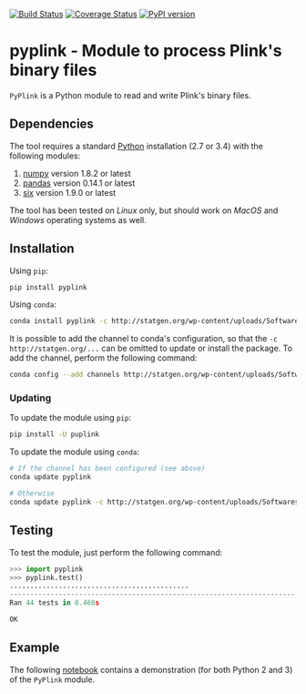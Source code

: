 [![Build Status](https://travis-ci.org/lemieuxl/pyplink.svg?branch=master)](https://travis-ci.org/lemieuxl/pyplink)
[![Coverage Status](https://coveralls.io/repos/lemieuxl/pyplink/badge.svg?branch=dev&service=github)](https://coveralls.io/github/lemieuxl/pyplink?branch=dev)
[![PyPI version](https://badge.fury.io/py/pyplink.svg)](http://badge.fury.io/py/pyplink)


# pyplink - Module to process Plink's binary files

`PyPlink` is a Python module to read and write Plink's binary files.


## Dependencies

The tool requires a standard [Python](http://python.org/) installation (2.7 or
3.4) with the following modules:

1. [numpy](http://www.numpy.org/) version 1.8.2 or latest
2. [pandas](http://pandas.pydata.org/) version 0.14.1 or latest
3. [six](https://pythonhosted.org/six/) version 1.9.0 or latest

The tool has been tested on *Linux* only, but should work on *MacOS* and
*Windows* operating systems as well.


## Installation

Using `pip`:

```bash
pip install pyplink
```

Using `conda`:

```bash
conda install pyplink -c http://statgen.org/wp-content/uploads/Softwares/pyplink
```

It is possible to add the channel to conda's configuration, so that the
`-c http://statgen.org/...` can be omitted to update or install the package.
To add the channel, perform the following command:

```bash
conda config --add channels http://statgen.org/wp-content/uploads/Softwares/pyplink
```


### Updating

To update the module using `pip`:

```bash
pip install -U puplink
```

To update the module using `conda`:

```bash
# If the channel has been configured (see above)
conda update pyplink

# Otherwise
conda update pyplink -c http://statgen.org/wp-content/uploads/Softwares/pyplink
```


## Testing

To test the module, just perform the following command:

```python
>>> import pyplink
>>> pyplink.test()
............................................
----------------------------------------------------------------------
Ran 44 tests in 0.468s

OK
```


## Example

The following
[notebook](http://nbviewer.ipython.org/github/lemieuxl/pyplink/blob/master/demo/PyPlink%20Demo.ipynb)
contains a demonstration (for both Python 2 and 3) of the `PyPlink` module.
